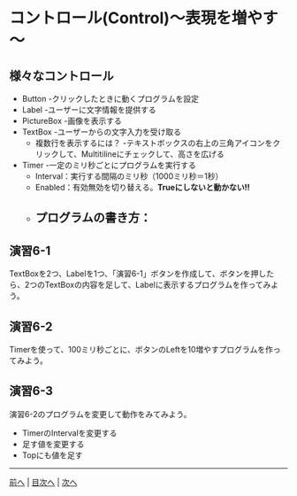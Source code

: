 # コントロール(Control)～表現を増やす～

## 様々なコントロール
- Button
  -クリックしたときに動くプログラムを設定
- Label
  -ユーザーに文字情報を提供する
- PictureBox
  -画像を表示する
- TextBox
  -ユーザーからの文字入力を受け取る
  - 複数行を表示するには？
    -テキストボックスの右上の三角アイコンをクリックして、Multitilineにチェックして、高さを広げる
- Timer
  -一定のミリ秒ごとにプログラムを実行する
  - Interval：実行する間隔のミリ秒（1000ミリ秒＝1秒）
  - Enabled：有効無効を切り替える。**Trueにしないと動かない!!**
  - プログラムの書き方：
    -

## 演習6-1
TextBoxを2つ、Labelを1つ、「演習6-1」ボタンを作成して、ボタンを押したら、2つのTextBoxの内容を足して、Labelに表示するプログラムを作ってみよう。

## 演習6-2
Timerを使って、100ミリ秒ごとに、ボタンのLeftを10増やすプログラムを作ってみよう。

## 演習6-3
演習6-2のプログラムを変更して動作をみてみよう。

- TimerのIntervalを変更する
- 足す値を変更する
- Topにも値を足す

---

[前へ](05.md) | [目次へ](README.md#%E7%9B%AE%E6%AC%A1) | [次へ](07.md)
